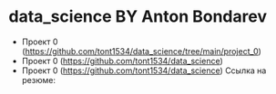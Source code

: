 # data_science BY Anton Bondarev
* Проект 0 (https://github.com/tont1534/data_science/tree/main/project_0)
* Проект 0 (https://github.com/tont1534/data_science)
* Проект 0 (https://github.com/tont1534/data_science)
Ссылка на резюме: 